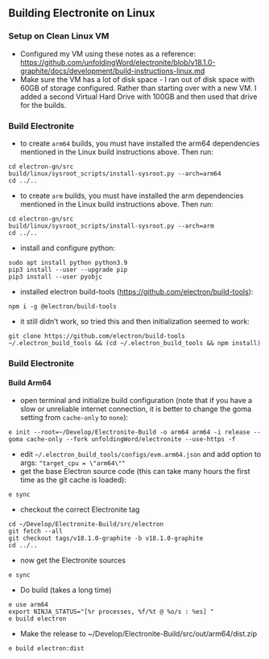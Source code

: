## Building Electronite on Linux
### Setup on Clean Linux VM
- Configured my VM using these notes as a reference: https://github.com/unfoldingWord/electronite/blob/v18.1.0-graphite/docs/development/build-instructions-linux.md
- Make sure the VM has a lot of disk space - I ran out of disk space with 60GB of storage configured.  Rather than starting over with a new VM.  I added a second Virtual Hard Drive with 100GB and then used that drive for the builds.

### Build Electronite
- to create `arm64` builds, you must have installed the arm64 dependencies mentioned in the Linux build instructions above.  Then run:
```
cd electron-gn/src
build/linux/sysroot_scripts/install-sysroot.py --arch=arm64
cd ../..
```
- to create `arm` builds, you must have installed the arm dependencies mentioned in the Linux build instructions above.  Then run:
```
cd electron-gn/src
build/linux/sysroot_scripts/install-sysroot.py --arch=arm
cd ../..
```
- install and configure python:
```
sudo apt install python python3.9
pip3 install --user --upgrade pip
pip3 install --user pyobjc
```

- installed electron build-tools (https://github.com/electron/build-tools):
```
npm i -g @electron/build-tools
```
- it still didn’t work, so tried this and then initialization seemed to work:
```
git clone https://github.com/electron/build-tools ~/.electron_build_tools && (cd ~/.electron_build_tools && npm install)
``` 

### Build Electronite
#### Build Arm64
- open terminal and initialize build configuration (note that if you have a slow or unreliable internet connection, it is better to change the goma setting from `cache-only` to `none`):
```
e init --root=~/Develop/Electronite-Build -o arm64 arm64 -i release --goma cache-only --fork unfoldingWord/electronite --use-https -f
```

- edit `~/.electron_build_tools/configs/evm.arm64.json`
  and add option to args:       `"target_cpu = \"arm64\""`
- get the base Electron source code (this can take many hours the first time as the git cache is loaded):
```
e sync
```

- checkout the correct Electronite tag
```
cd ~/Develop/Electronite-Build/src/electron
git fetch --all
git checkout tags/v18.1.0-graphite -b v18.1.0-graphite
cd ../..
```

- now get the Electronite sources
```
e sync
```

- Do build (takes a long time)
```
e use arm64
export NINJA_STATUS="[%r processes, %f/%t @ %o/s : %es] "
e build electron
```

- Make the release to ~/Develop/Electronite-Build/src/out/arm64/dist.zip
```
e build electron:dist
```

   